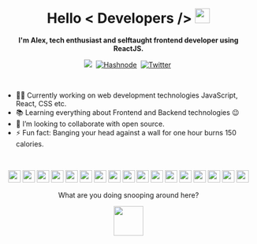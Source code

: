 
  <h1 align="center"> Hello < Developers /> <img src="https://docs.google.com/uc?export=download&id=166Ecq6uBl61U14OUlkHOHIBv2ArKoumJ" alt="" width="30"></h1>

<p align="center"> <b>I'm Alex, tech enthusiast and selftaught frontend developer using ReactJS.</b> </p>


<p align="center">
<a href="https://www.linkedin.com/in/!!!/"><img src="https://img.shields.io/badge/LinkedIn-0077B5?style=for-the-badge&logo=linkedin&logoColor=white alt="Linkedin" /></a>&nbsp;
<a href="https://avocadev.hashnode.dev/"><img src="https://img.shields.io/badge/Hashnode-2962FF?style=for-the-badge&logo=hashnode&logoColor=white" alt="Hashnode" /></a>&nbsp;
<a href="https://twitter.com/dev_avocado"><img src="https://img.shields.io/badge/Twitter-1DA1F2?style=for-the-badge&logo=twitter&logoColor=white" alt="Twitter" /></a>&nbsp;
</p>
<br />

 
  <ul>
<li>  👨‍💻 Currently working on web development technologies JavaScript, React, CSS etc.</li>
<li>  📚 Learning everything about Frontend and Backend technologies 😉</li>
<li>  🙋 I’m looking to collaborate with open source.</li>
<li>  ⚡ Fun fact: Banging your head against a wall for one hour burns 150 calories.</li>
  </ul>
 <br />
   
  
<!-- 
<h2 align="center">My favorite projects 💻</h2>
<br />

<p align="center">
  <img width="400" src="https://github.com/YuriDevAT/sos-animals/blob/main/public/thumbnail-sos.png" />
  <img width="400" src="https://github.com/the-collab-lab/tcl-19-smart-shopping-list/blob/main/public/Thumbnail.png" />
 <a href="https://github.com/YuriDevAT/sos-animals">
  <img align="" src="https://github-readme-stats.vercel.app/api/pin/?username=YuriDevAT&repo=sos-animals&theme=tokyonight" />
</a>
  <a href="https://github.com/YuriDevAT/tcl-19-smart-shopping-list">
  <img align="" src="https://github-readme-stats.vercel.app/api/pin/?username=YuriDevAT&repo=tcl-19-smart-shopping-list&theme=tokyonight" />
</a>
  <img width="400" src="https://github.com/YuriDevAT/nikki-my-diary/blob/main/public/thumbnail-nikki.png" />
  <img width="400" src="https://github.com/YuriDevAT/instagram-clone/blob/main/thumbnail-instagram.png" />
  <a href="https://github.com/YuriDevAT/nikki-my-diary">
  <img align="" src="https://github-readme-stats.vercel.app/api/pin/?username=YuriDevAT&repo=nikki-my-diary&theme=tokyonight" />
</a>
<a href="https://github.com/YuriDevAT/instagram-clone">
  <img align="" src="https://github-readme-stats.vercel.app/api/pin/?username=YuriDevAT&repo=instagram-clone&theme=tokyonight" />
</a>
</p>

<br />
 -->
  
<p align="center">
<!-- javascript -->
<img  height='25px' src='https://img.shields.io/badge/JavaScript-323330?style=for-the-badge&amp;logo=javascript&amp;logoColor=F7DF1E' />
<!-- typescript -->
<img  height='25px' src='https://img.shields.io/badge/TypeScript-007ACC?style=for-the-badge&logo=typescript&logoColor=white' />
<!-- react -->
<img  height='25px' src='https://img.shields.io/badge/React-20232A?style=for-the-badge&amp;logo=react&amp;logoColor=61DAFB' />
<!-- redux -->
<img  height='25px' src='https://img.shields.io/badge/Redux-593D88?style=for-the-badge&logo=redux&logoColor=white' />
<!-- react-native -->
<img height='25px' src='https://img.shields.io/badge/React_Native-20232A?style=for-the-badge&logo=react&logoColor=61DAFB' />
<!-- html5 -->
<img  height='25px' src='https://img.shields.io/badge/HTML5-E34F26?style=for-the-badge&amp;logo=html5&amp;logoColor=white' />
<!-- css3 -->
<img  height='25px' src='https://img.shields.io/badge/CSS3-1572B6?style=for-the-badge&amp;logo=css3&amp;logoColor=white' />
 <!-- ssas -->
<img  height='25px' src='https://img.shields.io/badge/Sass-CC6699?style=for-the-badge&logo=sass&logoColor=white' />
 <!-- styledcomponents -->
<img  height='25px' src='https://img.shields.io/badge/styled--components-DB7093?style=for-the-badge&amp;logo=styled-components&amp;logoColor=white' />
 <!-- material-uii -->
<img  height='25px' src='https://img.shields.io/badge/Material--UI-0081CB?style=for-the-badge&logo=material-ui&logoColor=grey' />
<!-- bootstrap -->
<img  height='25px' src='https://img.shields.io/badge/Bootstrap-563D7C?style=for-the-badge&amp;logo=bootstrap&amp;logoColor=white' />
<!-- nodejs -->
<img  height='25px' src='https://img.shields.io/badge/Node.js-339933?style=for-the-badge&amp;logo=nodedotjs&amp;logoColor=white' />
<!-- expressjs -->
<img height='25px' src='https://img.shields.io/badge/Express.js-000000?style=for-the-badge&amp;logo=express&amp;logoColor=white' />
<!-- postgresql -->
<img  height='25px' src='https://img.shields.io/badge/PostgreSQL-316192?style=for-the-badge&amp;logo=postgresql&amp;logoColor=white' />
<!-- mongodb -->
<img height='25px' src='https://img.shields.io/badge/MongoDB-4EA94B?style=for-the-badge&amp;logo=mongodb&amp;logoColor=white' />
<!-- github -->
<img  height='25px' src='https://img.shields.io/badge/GitHub-100000?style=for-the-badge&amp;logo=github&amp;logoColor=white' />
<!-- figma -->
<img height='25px' src='https://img.shields.io/badge/Figma-F24E1E?style=for-the-badge&amp;logo=figma&amp;logoColor=white' />


</p>

  
<p align="center">
  What are you doing snooping around here?
</p>
<p align="center">
  <img src="https://media.giphy.com/media/26AHs3p7U7H5MU2gU/giphy.gif" width="60" height="60">
</p>

